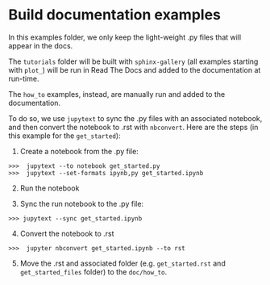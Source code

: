 # Build documentation examples

In this examples folder, we only keep the light-weight .py files that will appear in the docs.

The `tutorials` folder will be built with `sphinx-gallery` (all examples starting with `plot_`) will be run in
Read The Docs and added to the documentation at run-time.

The `how_to` examples, instead, are manually run and added to the documentation.

To do so, we use `jupytext` to sync the .py files with an associated notebook, and then convert the notebook to .rst
with `nbconvert`. Here are the steps (in this example for the `get_started`):

1. Create a notebook from the .py file:

```
>>>  jupytext --to notebook get_started.py
>>>  jupytext --set-formats ipynb,py get_started.ipynb
```

2. Run the notebook

3. Sync the run notebook to the .py file:

```
>>> jupytext --sync get_started.ipynb
```

4. Convert the notebook to .rst

```
>>>  jupyter nbconvert get_started.ipynb --to rst
```

5. Move the .rst and associated folder (e.g. `get_started.rst` and `get_started_files` folder) to the `doc/how_to`.

